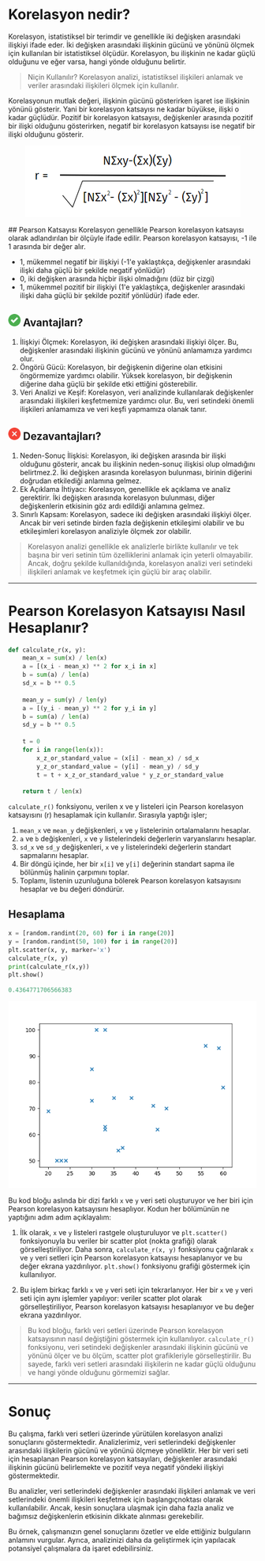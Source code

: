 # Korelasyon nedir?
Korelasyon, istatistiksel bir terimdir ve genellikle iki değişken arasındaki ilişkiyi ifade eder. İki değişken arasındaki ilişkinin gücünü ve yönünü ölçmek için kullanılan bir istatistiksel ölçüdür. Korelasyon, bu ilişkinin ne kadar güçlü olduğunu ve eğer varsa, hangi yönde olduğunu belirtir.

>Niçin Kullanılır?
>Korelasyon analizi, istatistiksel ilişkileri anlamak ve veriler arasındaki ilişkileri ölçmek için kullanılır.

Korelasyonun mutlak değeri, ilişkinin gücünü gösterirken işaret ise ilişkinin yönünü gösterir. Yani bir korelasyon katsayısı ne kadar büyükse, ilişki o kadar güçlüdür. Pozitif bir korelasyon katsayısı, değişkenler arasında pozitif bir ilişki olduğunu gösterirken, negatif bir korelasyon katsayısı ise negatif bir ilişki olduğunu gösterir.
<p align="center">
<img src="/pearson-formula.png" alt="Pearson"/>
<p>
## Pearson Katsayısı
Korelasyon genellikle Pearson korelasyon katsayısı olarak adlandırılan bir ölçüyle ifade edilir. Pearson korelasyon katsayısı, -1 ile 1 arasında bir değer alır.

* 1, mükemmel negatif bir ilişkiyi (-1'e yaklaştıkça, değişkenler arasındaki ilişki daha güçlü bir şekilde negatif yönlüdür)
* 0, iki değişken arasında hiçbir ilişki olmadığını (düz bir çizgi)
* 1, mükemmel pozitif bir ilişkiyi (1'e yaklaştıkça, değişkenler arasındaki ilişki daha güçlü bir şekilde pozitif yönlüdür) ifade eder.

## <img src="/accept.png" alt="advantage" style="height:25px; width:25px;"/> Avantajları? 
1. İlişkiyi Ölçmek: Korelasyon, iki değişken arasındaki ilişkiyi ölçer. Bu, değişkenler arasındaki ilişkinin gücünü ve yönünü anlamamıza yardımcı olur. 
2. Öngörü Gücü: Korelasyon, bir değişkenin diğerine olan etkisini öngörmemize yardımcı olabilir. Yüksek korelasyon, bir değişkenin diğerine daha güçlü bir şekilde etki ettiğini gösterebilir.
3. Veri Analizi ve Keşif: Korelasyon, veri analizinde kullanılarak değişkenler arasındaki ilişkileri keşfetmemize yardımcı olur. Bu, veri setindeki önemli ilişkileri anlamamıza ve veri keşfi yapmamıza olanak tanır.

## <img src="/remove.png" alt="disadvantage" style="height:25px; width:25px;"/> Dezavantajları? 
1. Neden-Sonuç İlişkisi: Korelasyon, iki değişken arasında bir ilişki olduğunu gösterir, ancak bu ilişkinin neden-sonuç ilişkisi olup olmadığını belirtmez.2. İki değişken arasında korelasyon bulunması, birinin diğerini doğrudan etkilediği anlamına gelmez.
3. Ek Açıklama İhtiyacı: Korelasyon, genellikle ek açıklama ve analiz gerektirir. İki değişken arasında korelasyon bulunması, diğer değişkenlerin etkisinin  göz ardı edildiği anlamına gelmez.
4. Sınırlı Kapsam: Korelasyon, sadece iki değişken arasındaki ilişkiyi ölçer. Ancak bir veri setinde birden fazla değişkenin etkileşimi olabilir ve bu etkileşimleri korelasyon analiziyle ölçmek zor olabilir.

>Korelasyon analizi genellikle ek analizlerle birlikte kullanılır ve tek başına bir veri setinin tüm özelliklerini anlamak için yeterli olmayabilir. Ancak, doğru şekilde kullanıldığında, korelasyon analizi veri setindeki ilişkileri anlamak ve keşfetmek için güçlü bir araç olabilir.

---

# Pearson Korelasyon Katsayısı Nasıl Hesaplanır?

```Python
def calculate_r(x, y):
    mean_x = sum(x) / len(x)
    a = [(x_i - mean_x) ** 2 for x_i in x]
    b = sum(a) / len(a)
    sd_x = b ** 0.5

    mean_y = sum(y) / len(y)
    a = [(y_i - mean_y) ** 2 for y_i in y]
    b = sum(a) / len(a)
    sd_y = b ** 0.5

    t = 0
    for i in range(len(x)):
        x_z_or_standard_value = (x[i] - mean_x) / sd_x
        y_z_or_standard_value = (y[i] - mean_y) / sd_y
        t = t + x_z_or_standard_value * y_z_or_standard_value

    return t / len(x)
```

`calculate_r()` fonksiyonu, verilen x ve y listeleri için Pearson korelasyon katsayısını (r) hesaplamak için kullanılır. Sırasıyla yaptığı işler;
1. `mean_x` ve `mean_y` değişkenleri, `x` ve `y` listelerinin ortalamalarını hesaplar.
2. `a` ve `b` değişkenleri, `x` ve `y` listelerindeki değerlerin varyanslarını hesaplar.
3. `sd_x` ve `sd_y` değişkenleri, `x` ve `y` listelerindeki değerlerin standart sapmalarını hesaplar.
4. Bir döngü içinde, her bir `x[i]` ve `y[i]` değerinin standart sapma ile bölünmüş halinin çarpımını toplar.
5. Toplamı, listenin uzunluğuna bölerek Pearson korelasyon katsayısını hesaplar ve bu değeri döndürür.

## Hesaplama

```Python
x = [random.randint(20, 60) for i in range(20)]
y = [random.randint(50, 100) for i in range(20)]
plt.scatter(x, y, marker='x')
calculate_r(x, y)
print(calculate_r(x,y))
plt.show()
```
```Python
0.4364771706566383
```

<img src="/cıktı.png" alt="Print func"/>

Bu kod bloğu aslında bir dizi farklı `x` ve `y` veri seti oluşturuyor ve her biri için Pearson korelasyon katsayısını hesaplıyor. Kodun her bölümünün ne yaptığını adım adım açıklayalım:

1. İlk olarak, `x` ve `y` listeleri rastgele oluşturuluyor ve `plt.scatter()` fonksiyonuyla bu veriler bir scatter plot (nokta grafiği) olarak görselleştiriliyor. Daha sonra, `calculate_r(x, y)` fonksiyonu çağrılarak `x` ve `y` veri setleri için Pearson korelasyon katsayısı hesaplanıyor ve bu değer ekrana yazdırılıyor. `plt.show()` fonksiyonu grafiği göstermek için kullanılıyor.

2. Bu işlem birkaç farklı `x` ve `y` veri seti için tekrarlanıyor. Her bir `x` ve `y` veri seti için aynı işlemler yapılıyor: veriler scatter plot olarak görselleştiriliyor, Pearson korelasyon katsayısı hesaplanıyor ve bu değer ekrana yazdırılıyor.

>Bu kod bloğu, farklı veri setleri üzerinde Pearson korelasyon katsayısının nasıl değiştiğini göstermek için kullanılıyor. `calculate_r()` fonksiyonu, veri setindeki değişkenler arasındaki ilişkinin gücünü ve yönünü ölçer ve bu ölçüm, scatter plot grafikleriyle görselleştirilir. Bu sayede, farklı veri setleri arasındaki ilişkilerin ne kadar güçlü olduğunu ve hangi yönde olduğunu görmemizi sağlar.

---

# Sonuç
Bu çalışma, farklı veri setleri üzerinde yürütülen korelasyon analizi sonuçlarını göstermektedir. Analizlerimiz, veri setlerindeki değişkenler arasındaki ilişkilerin gücünü ve yönünü ölçmeye yöneliktir. Her bir veri seti için hesaplanan Pearson korelasyon katsayıları, değişkenler arasındaki ilişkinin gücünü belirlemekte ve pozitif veya negatif yöndeki ilişkiyi göstermektedir.

Bu analizler, veri setlerindeki değişkenler arasındaki ilişkileri anlamak ve veri setlerindeki önemli ilişkileri keşfetmek için başlangıç ​​noktası olarak kullanılabilir. Ancak, kesin sonuçlara ulaşmak için daha fazla analiz ve bağımsız değişkenlerin etkisinin dikkate alınması gerekebilir.

Bu örnek, çalışmanızın genel sonuçlarını özetler ve elde ettiğiniz bulguların anlamını vurgular. Ayrıca, analizinizi daha da geliştirmek için yapılacak potansiyel çalışmalara da işaret edebilirsiniz.